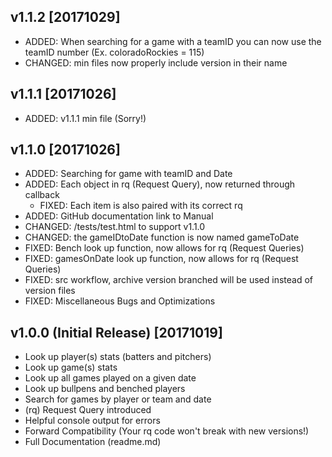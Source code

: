 ## v1.1.2 [20171029]
* ADDED: When searching for a game with a teamID you can now use the teamID number (Ex. coloradoRockies = 115)
* CHANGED: min files now properly include version in their name

## v1.1.1 [20171026]
* ADDED: v1.1.1 min file (Sorry!)

## v1.1.0 [20171026]
* ADDED: Searching for game with teamID and Date
* ADDED: Each object in rq (Request Query), now returned through callback
    * FIXED: Each item is also paired with its correct rq
* ADDED: GitHub documentation link to Manual
* CHANGED: /tests/test.html to support v1.1.0
* CHANGED: the gameIDtoDate function is now named gameToDate
* FIXED: Bench look up function, now allows for rq (Request Queries)
* FIXED: gamesOnDate look up function, now allows for rq (Request Queries)
* FIXED: src workflow, archive version branched will be used instead of version files
* FIXED: Miscellaneous Bugs and Optimizations

## v1.0.0 (Initial Release) [20171019]
* Look up player(s) stats (batters and pitchers)
* Look up game(s) stats
* Look up all games played on a given date
* Look up bullpens and benched players
* Search for games by player or team and date
* (rq) Request Query introduced
* Helpful console output for errors
* Forward Compatibility (Your rq code won't break with new versions!)
* Full Documentation (readme.md)

